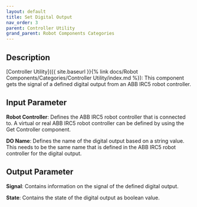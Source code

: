 ```yaml
---
layout: default
title: Set Digital Output
nav_order: 3
parent: Controller Utility
grand_parent: Robot Components Categories
---
```


## Description

[Controller Utility]({{ site.baseurl }}{% link docs/Robot Components/Categories/Controller Utility/index.md %}): This component gets the signal of a defined digital output from an ABB IRC5 robot controller.

## Input Parameter

**Robot Controller**: Defines the ABB IRC5 robot controller that is connected to. A virtual or real ABB IRC5 robot controller can be defined by using the Get Controller component.

**DO Name**: Defines the name of the digital output based on a string value. This needs to be the same name that is defined in the ABB IRC5 robot controller for the digital output.

## Output Parameter

**Signal**: Contains information on the signal of the defined digital output.

**State**: Contains the state of the digital output as boolean value.